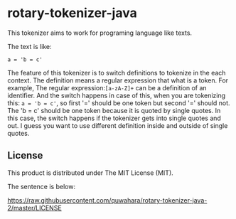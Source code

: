 # rotary-tokenizer-java

This tokenizer aims to work for programing language like texts.

The text is like:
```
a = 'b = c'
```

The feature of this tokenizer is to switch definitions to tokenize in the
each context. The definition means a regular expression that what is a token.
For example, The regular expression:`[a-zA-Z]+` can be a definition of an
identifier. And the switch happens in case of this, when you are tokenizing
this: `a = 'b = c'`, so first '=' should be one token but second '=' should not.
The 'b = c' should be one token because it is quoted by single quotes.
In this case, the switch happens if the tokenizer gets into single quotes and
out. I guess you want to use different definition inside and outside of
single quotes.

## License

This product is distributed under The MIT License (MIT).

The sentence is below:

https://raw.githubusercontent.com/quwahara/rotary-tokenizer-java-2/master/LICENSE